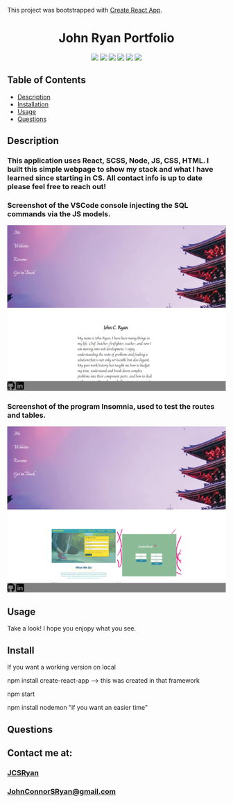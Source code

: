 This project was bootstrapped with [Create React App](https://github.com/facebook/create-react-app).

<h1 align="center">John Ryan Portfolio</h1>

<p align="center">
<img src="https://img.shields.io/badge/Javascript-brightgreen"/>
<img src="https://img.shields.io/badge/React-red"/>
<img src="https://img.shields.io/badge/Node.js-success"/>
<img src="https://img.shields.io/badge/SCSS-blue"/>  
<img src="https://img.shields.io/badge/Insomnia-orange"/>
<img src="https://img.shields.io/badge/PRs-welcome-brightgreen.svg?style=flat-square">
</p>



## Table of Contents
- [Description](#description)
- [Installation](#install)
- [Usage](#usage)
- [Questions](#questions)

## Description
### This application uses React, SCSS, Node, JS, CSS, HTML. I built this simple webpage to show my stack and what I have learned since starting in CS. All contact info is up to date please feel free to reach out! 

### Screenshot of the VSCode console injecting the SQL commands via the JS models.
![](2020-08-07-22-13-19.png)

### Screenshot of the program Insomnia, used to test the routes and tables.
![](2020-08-07-22-13-43.png)

## Usage
Take a look! I hope you enjopy what you see.


## Install
If you want a working version on local

npm install create-react-app  --> this was created in that framework

npm start

npm install nodemon "if you want an easier time"


## Questions
## Contact me at:
### [JCSRyan](https://github.com/jcsryan)
### JohnConnorSRyan@gmail.com